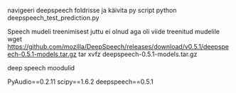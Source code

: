 navigeeri deepspeech foldrisse ja käivita py script
python deepspeech_test_prediction.py


Speech mudeli treenimisest juttu ei olnud aga oli viide treenitud mudelile
wget https://github.com/mozilla/DeepSpeech/releases/download/v0.5.1/deepspeech-0.5.1-models.tar.gz
tar xvfz deepspeech-0.5.1-models.tar.gz



deep speech moodulid


PyAudio==0.2.11
scipy==1.6.2
deepspeech==0.5.1
